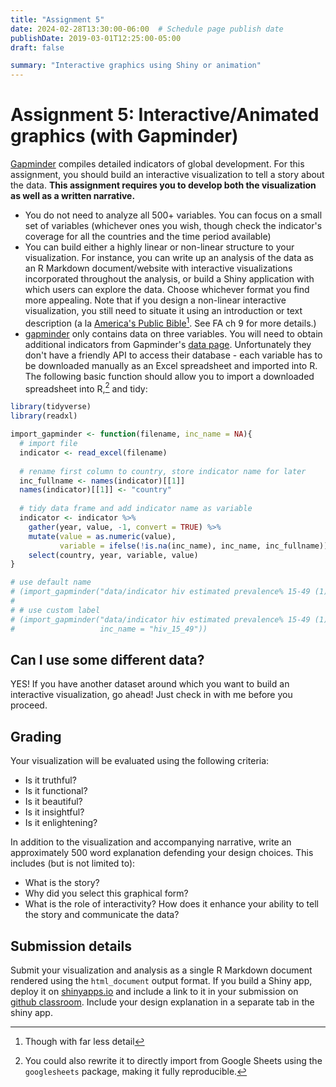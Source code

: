 ```yaml
---
title: "Assignment 5"
date: 2024-02-28T13:30:00-06:00  # Schedule page publish date
publishDate: 2019-03-01T12:25:00-05:00
draft: false

summary: "Interactive graphics using Shiny or animation"
---
```


# Assignment 5: Interactive/Animated graphics (with Gapminder)

[Gapminder](http://www.gapminder.org/data/) compiles detailed indicators of global development. For this assignment, you should build an interactive visualization to tell a story about the data. **This assignment requires you to develop both the visualization as well as a written narrative.**

-   You do not need to analyze all 500+ variables. You can focus on a small set of variables (whichever ones you wish, though check the indicator's coverage for all the countries and the time period available)
-   You can build either a highly linear or non-linear structure to your visualization. For instance, you can write up an analysis of the data as an R Markdown document/website with interactive visualizations incorporated throughout the analysis, or build a Shiny application with which users can explore the data. Choose whichever format you find more appealing. Note that if you design a non-linear interactive visualization, you still need to situate it using an introduction or text description (a la [America's Public Bible](http://americaspublicbible.org/)[^1]. See FA ch 9 for more details.)
-   [gapminder](https://cran.r-project.org/web/packages/gapminder/index.html) only contains data on three variables. You will need to obtain additional indicators from Gapminder's [data page](http://www.gapminder.org/data/). Unfortunately they don't have a friendly API to access their database - each variable has to be downloaded manually as an Excel spreadsheet and imported into R. The following basic function should allow you to import a downloaded spreadsheet into R,[^2] and tidy:

``` r
library(tidyverse)
library(readxl)

import_gapminder <- function(filename, inc_name = NA){
  # import file
  indicator <- read_excel(filename)
  
  # rename first column to country, store indicator name for later
  inc_fullname <- names(indicator)[[1]]
  names(indicator)[[1]] <- "country"
  
  # tidy data frame and add indicator name as variable
  indicator <- indicator %>%
    gather(year, value, -1, convert = TRUE) %>%
    mutate(value = as.numeric(value),
           variable = ifelse(!is.na(inc_name), inc_name, inc_fullname)) %>%
    select(country, year, variable, value)
}

# use default name
# (import_gapminder("data/indicator hiv estimated prevalence% 15-49 (1).xlsx"))
# 
# # use custom label
# (import_gapminder("data/indicator hiv estimated prevalence% 15-49 (1).xlsx",
#                   inc_name = "hiv_15_49"))
```

## Can I use some different data?

YES! If you have another dataset around which you want to build an interactive visualization, go ahead! Just check in with me before you proceed.

## Grading

Your visualization will be evaluated using the following criteria:

-   Is it truthful?
-   Is it functional?
-   Is it beautiful?
-   Is it insightful?
-   Is it enlightening?

In addition to the visualization and accompanying narrative, write an approximately 500 word explanation defending your design choices. This includes (but is not limited to):

-   What is the story?
-   Why did you select this graphical form?
-   What is the role of interactivity? How does it enhance your ability to tell the story and communicate the data?

## Submission details

Submit your visualization and analysis as a single R Markdown document rendered using the `html_document` output format. If you build a Shiny app, deploy it on [shinyapps.io](http://www.shinyapps.io) and include a link to it in your submission on [github classroom](https://classroom.github.com/a/QiYvVFqi). Include your design explanation in a separate tab in the shiny app.

[^1]: Though with far less detail

[^2]: You could also rewrite it to directly import from Google Sheets using the `googlesheets` package, making it fully reproducible.
